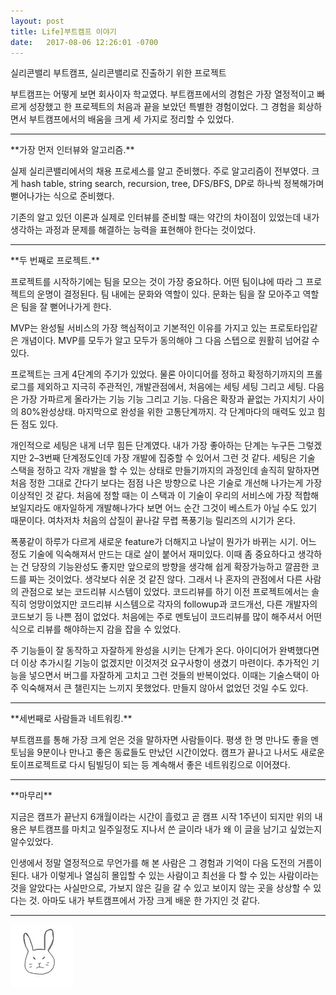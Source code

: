 ```yaml
---
layout: post
title: Life]부트캠프 이야기
date:   2017-08-06 12:26:01 -0700
---
```


실리콘밸리 부트캠프, 실리콘밸리로 진출하기 위한 프로젝트

부트캠프는 어떻게 보면 회사이자 학교였다. 부트캠프에서의 경험은 가장 열정적이고 빠르게 성장했고 한 프로젝트의 처음과 끝을 보았던 특별한 경험이었다. 그 경험을 회상하면서 부트캠프에서의 배움을 크게 세 가지로 정리할 수 있었다.

<hr style="color:white;">
**가장 먼저 인터뷰와 알고리즘.**

실제 실리콘밸리에서의 채용 프로세스를 알고 준비했다. 주로 알고리즘이 전부였다. 크게 hash table, string search, recursion, tree, DFS/BFS, DP로 하나씩 정복해가며 뻗어나가는 식으로 준비했다.

기존의 알고 있던 이론과 실제로 인터뷰를 준비할 때는 약간의 차이점이 있었는데 내가 생각하는 과정과 문제를 해결하는 능력을 표현해야 한다는 것이었다.

<hr style="color:white;">
**두 번째로 프로젝트.**

프로젝트를 시작하기에는 팀을 모으는 것이 가장 중요하다. 어떤 팀이냐에 따라 그 프로젝트의 운명이 결정된다. 팀 내에는 문화와 역할이 있다. 문화는 팀을 잘 모아주고 역할은 팀을 잘 뻗어나가게 한다.

MVP는 완성될 서비스의 가장 핵심적이고 기본적인 이유를 가지고 있는 프로토타입같은 개념이다. MVP를 모두가 알고 모두가 동의해야 그 다음 스텝으로 원활히 넘어갈 수 있다.

프로젝트는 크게 4단계의 주기가 있었다. 물론 아이디어를 정하고 확정하기까지의 프롤로그를 제외하고 지극히 주관적인, 개발관점에서, 처음에는 세팅 세팅 그리고 세팅. 다음은 가장 가파르게 올라가는 기능 기능 그리고 기능. 다음은 확장과 끝없는 가지치기 사이의 80%완성상태. 마지막으로 완성을 위한 고통단계까지. 각 단계마다의 매력도 있고 힘든 점도 있다. 

개인적으로 세팅은 내게 너무 힘든 단계였다. 내가 가장 좋아하는 단계는 누구든 그렇겠지만 2–3번째 단계정도인데 가장 개발에 집중할 수 있어서 그런 것 같다. 세팅은 기술 스택을 정하고 각자 개발을 할 수 있는 상태로 만들기까지의 과정인데 솔직히 말하자면 처음 정한 그대로 간다기 보다는 점점 나은 방향으로 나은 기술로 개선해 나가는게 가장 이상적인 것 같다. 처음에 정할 때는 이 스택과 이 기술이 우리의 서비스에 가장 적합해 보일지라도 애자일하게 개발해나가다 보면 어느 순간 그것이 베스트가 아닐 수도 있기 때문이다. 여차저차 처음의 삽질이 끝나갈 무렵 폭풍기능 릴리즈의 시기가 온다.

폭풍같이 하루가 다르게 새로운 feature가 더해지고 나날이 뭔가가 바뀌는 시기. 어느 정도 기술에 익숙해져서 만드는 대로 살이 붙어서 재미있다. 이때 좀 중요하다고 생각하는 건 당장의 기능완성도 좋지만 앞으로의 방향을 생각해 쉽게 확장가능하고 깔끔한 코드를 짜는 것이었다. 생각보다 쉬운 것 같진 않다. 그래서 나 혼자의 관점에서 다른 사람의 관점으로 보는 코드리뷰 시스템이 있었다. 코드리뷰를 하기 이전 프로젝트에서는 솔직히 엉망이었지만 코드리뷰 시스템으로 각자의 followup과 코드개선, 다른 개발자의 코드보기 등 나쁜 점이 없었다. 처음에는 주로 멘토님이 코드리뷰를 많이 해주셔서 어떤식으로 리뷰를 해야하는지 감을 잡을 수 있었다.

주 기능들이 잘 동작하고 자잘하게 완성을 시키는 단계가 온다. 아이디어가 완벽했다면 더 이상 추가시킬 기능이 없겠지만 이것저것 요구사항이 생겼기 마련이다. 추가적인 기능을 넣으면서 버그를 자잘하게 고치고 그런 것들의 반복이었다. 이때는 기술스택이 아주 익숙해져서 큰 챌린지는 느끼지 못했었다. 만들지 않아서 없었던 것일 수도 있다.

<hr style="color:white;">
**세번째로 사람들과 네트워킹.**

부트캠프를 통해 가장 크게 얻은 것을 말하자면 사람들이다. 평생 한 명 만나도 좋을 멘토님을 9분이나 만나고 좋은 동료들도 만났던 시간이었다. 캠프가 끝나고 나서도 새로운 토이프로젝트로 다시 팀빌딩이 되는 등 계속해서 좋은 네트워킹으로 이어졌다.

<hr style="color:white;">
**마무리**

지금은 캠프가 끝난지 6개월이라는 시간이 흘렀고 곧 캠프 시작 1주년이 되지만 위의 내용은 부트캠프를 마치고 일주일정도 지나서 쓴 글이라 내가 왜 이 글을 남기고 싶었는지 알수있었다. 

인생에서 정말 열정적으로 무언가를 해 본 사람은 그 경험과 기억이 다음 도전의 거름이 된다. 내가 이렇게나 열심히 몰입할 수 있는 사람이고 최선을 다 할 수 있는 사람이라는 것을 알았다는 사실만으로, 가보지 않은 길을 갈 수 있고 보이지 않는 곳을 상상할 수 있다는 것. 아마도 내가 부트캠프에서 가장 크게 배운 한 가지인 것 같다.


<hr>
<img src="/rabbit.jpg" width="100"/>
